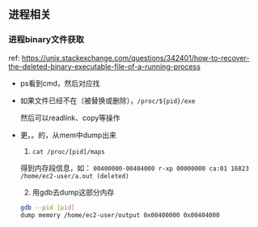

## 进程相关

### 进程binary文件获取

ref: https://unix.stackexchange.com/questions/342401/how-to-recover-the-deleted-binary-executable-file-of-a-running-process

* ps看到cmd，然后对应找

* 如果文件已经不在（被替换或删除），`/proc/${pid}/exe`

  然后可以readlink、copy等操作

* 更。。的，从mem中dump出来

  1. `cat /proc/[pid]/maps`

    得到内存段信息，如： `00400000-00404000 r-xp 00000000 ca:01 16823     /home/ec2-user/a.out (deleted)`

  2. 用gdb去dump这部分内存

    ```sh
    gdb --pid [pid]
    dump memory /home/ec2-user/output 0x00400000 0x00404000
    ```

